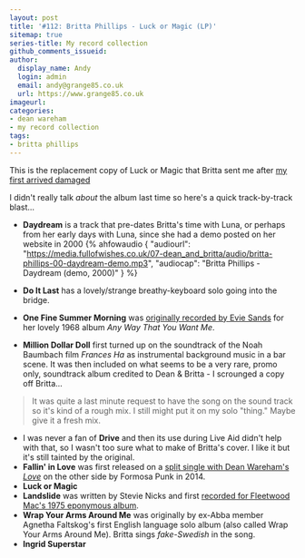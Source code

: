 ```yaml
---
layout: post
title: '#112: Britta Phillips - Luck or Magic (LP)'
sitemap: true
series-title: My record collection 
github_comments_issueid:
author:
  display_name: Andy
  login: admin
  email: andy@grange85.co.uk
  url: https://www.grange85.co.uk
imageurl:
categories:
- dean wareham
- my record collection
tags:
- britta phillips
---
```

This is the replacement copy of Luck or Magic that Britta sent me after [my first arrived damaged](/2023/03/27/my-record-collection-020-britta-phillips-luck-or-magic-lp/)

I didn't really talk _about_ the album last time so here's a quick track-by-track blast...

 - __Daydream__ is a track that pre-dates Britta's time with Luna, or perhaps from her early days with Luna, since she had a demo posted on her website in 2000 
{% ahfowaudio {
"audiourl": "https://media.fullofwishes.co.uk/07-dean_and_britta/audio/britta-phillips-00-daydream-demo.mp3<F2>",
"audiocap": "Britta Phillips - Daydream (demo, 2000)"
} %}

 - __Do It Last__ has a lovely/strange breathy-keyboard solo going into the bridge.
 - __One Fine Summer Morning__ was [originally recorded by Evie Sands](https://www.youtube.com/watch?v=cqLjkU57HF0) for her lovely 1968 album _Any Way That You Want Me_.
 - __Million Dollar Doll__ first turned up on the soundtrack of the Noah Baumbach film _Frances Ha_ as instrumental background music in a bar scene. It was then included on what seems to be a very rare, promo only, soundtrack album credited to Dean & Britta - I scrounged a copy off Britta...
> It was quite a last minute request to have the song on the sound track so it's kind of a rough mix. I still might put it on my solo "thing." Maybe give it a fresh mix.
 - I was never a fan of __Drive__ and then its use during Live Aid didn't help with that, so I wasn't too sure what to make of Britta's cover. I like it but it's still tainted by the original.
 - __Fallin' in Love__ was first released on a [split single with Dean Wareham's _Love_](/database/dean-wareham/releases/singles/#loveshade-017) on the other side by Formosa Punk in 2014.
 - __Luck or Magic__
 - __Landslide__ was written by Stevie Nicks and first [recorded for Fleetwood Mac's 1975 eponymous album](https://www.youtube.com/watch?v=WM7-PYtXtJM).
 - __Wrap Your Arms Around Me__ was originally by ex-Abba member Agnetha Faltskog's first English language solo album (also called Wrap Your Arms Around Me). Britta sings _fake-Swedish_ in the song.
 - __Ingrid Superstar__ 
